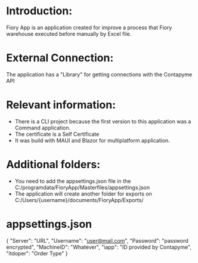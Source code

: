 # Introduction:
Fiory App is an application created for improve a process that Fiory warehouse executed before manually by Excel file.

# External Connection:
The application has a "Library" for getting connections with the Contapyme API

# Relevant information:
- There is a CLI project because the first version to this application was a Command application.
- The certificate is a Self Certificate
- It was build with MAUI and Blazor for multiplatform application.

# Additional folders:
- You need to add the appsettings.json file in the C:/programdata/FioryApp/Masterfiles/appsettings.json
- The application will create another folder for exports on C:/Users/{username}/documents/FioryApp/Exports/

# appsettings.json
{
    "Server": "URL",
    "Username": "user@mail.com",
    "Password": "password encrypted",
    "MachineID": "Whatever",
    "iapp": "ID provided by Contapyme",
    "itdoper": "Order Type"
}